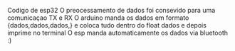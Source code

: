Codigo de esp32
O preocessamento de dados foi consevido para uma comunicaçao TX e RX 
O arduino manda os dados em formato {dados,dados,dados,} e coloca tudo dentro do float dados e depois imprime no terminal 
O esp manda automaticamente os dados via bluetooth :)
